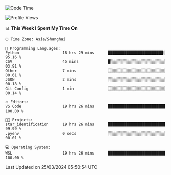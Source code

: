 <!--START_SECTION:waka-->
![Code Time](http://img.shields.io/badge/Code%20Time-1%2C564%20hrs%2026%20mins-blue)

![Profile Views](http://img.shields.io/badge/Profile%20Views-0-blue)

📊 **This Week I Spent My Time On** 

```text
🕑︎ Time Zone: Asia/Shanghai

💬 Programming Languages: 
Python                   18 hrs 29 mins      ████████████████████████░   95.16 % 
CSV                      45 mins             █░░░░░░░░░░░░░░░░░░░░░░░░   03.91 % 
Other                    7 mins              ░░░░░░░░░░░░░░░░░░░░░░░░░   00.61 % 
JSON                     2 mins              ░░░░░░░░░░░░░░░░░░░░░░░░░   00.18 % 
Git Config               1 min               ░░░░░░░░░░░░░░░░░░░░░░░░░   00.14 % 

🔥 Editors: 
VS Code                  19 hrs 26 mins      █████████████████████████   100.00 % 

🐱‍💻 Projects: 
star_identification      19 hrs 26 mins      █████████████████████████   99.99 % 
.pyenv                   0 secs              ░░░░░░░░░░░░░░░░░░░░░░░░░   00.01 % 

💻 Operating System: 
WSL                      19 hrs 26 mins      █████████████████████████   100.00 % 
```


 Last Updated on 25/03/2024 05:50:54 UTC
<!--END_SECTION:waka-->